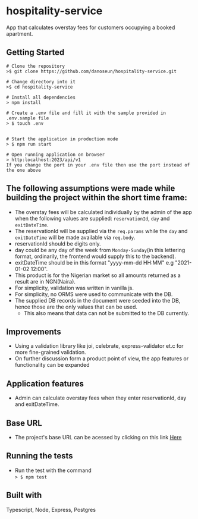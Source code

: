 # hospitality-service
App that calculates overstay fees for customers occupying a booked apartment.

## Getting Started

```
# Clone the repository
>$ git clone https://github.com/danoseun/hospitality-service.git

# Change directory into it
>$ cd hospitality-service

# Install all dependencies
> npm install

# Create a .env file and fill it with the sample provided in .env.sample file
> $ touch .env


# Start the application in production mode
> $ npm run start

# Open running application on browser
> http:localhost:2023/api/v1
If you change the port in your .env file then use the port instead of the one above

```

## The following assumptions were made while building the project within the short time frame:
* The overstay fees will be calculated individually by the admin of the app when the following values are supplied: 
   `reservationId`, `day` and `exitDateTime`.
* The reservationId will be supplied via the `req.params` while the `day` and `exitDateTime` will be made available via `req.body`.
* reservationId should be digits only.
* day could be any day of the week from `Monday-Sunday`(in this lettering format, ordinarily, the frontend would supply this to the backend).
* exitDateTime should be in this format "yyyy-mm-dd HH:MM" e.g "2021-01-02 12:00".
* This product is for the Nigerian market so all amounts returned as a result are in NGN(Naira).
* For simplicity, validation was written in vanilla js.
* For simplicity, no ORMS were used to communicate with the DB.
* The supplied DB records in the document were seeded into the DB, hence those are the only values that can be used.
   * This also means that data can not be submitted to the DB currently.

## Improvements
* Using a validation library like joi, celebrate, express-validator et.c for more fine-grained validation.
* On further discussion form a product point of view, the app features or functionality can be expanded

 
## Application features
* Admin can calculate overstay fees when they enter reservationId, day and exitDateTime.


## Base URL
* The project's base URL can be acessed by clicking on this link [Here](https://hospitality-company.herokuapp.com/api/v1)

## Running the tests
* Run the test with the command  
`> $ npm test`

## Built with
Typescript,
Node,
Express,
Postgres

